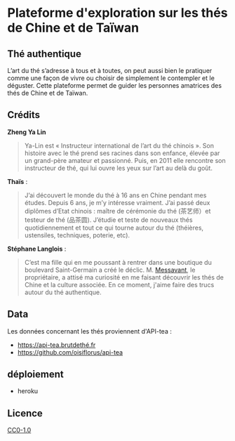 # Plateforme d'exploration sur les thés de Chine et de Taïwan

## Thé authentique

L’art du thé s’adresse à tous et à toutes, on peut aussi bien le pratiquer comme une façon de vivre ou choisir de simplement le contempler et le déguster. Cette plateforme permet de guider les personnes amatrices des thés de Chine et de Taïwan.

## Crédits

**Zheng Ya Lin**
> Ya-Lin est « Instructeur international de l’art du thé chinois ». Son histoire avec le thé prend ses racines dans son enfance, élevée par un grand-père amateur et passionné. Puis, en 2011 elle rencontre son instructeur de thé, qui lui ouvre les yeux sur l’art au delà du goût.

**Thaïs** :

> J’ai découvert le monde du thé à 16 ans en Chine pendant mes études. Depuis 6 ans, je m’y intéresse vraiment. J’ai passé deux diplômes d’Etat chinois : maître de cérémonie du thé (茶艺师）et testeur de thé (品茶圆).
> J’étudie et teste de nouveaux thés quotidiennement et tout ce qui tourne autour du thé (théières, ustensiles, techniques, poterie, etc).

**Stéphane Langlois** :

> C’est ma fille qui en me poussant à rentrer dans une boutique du boulevard Saint-Germain a créé le déclic. M. [Messavant](https://lelephant-larevue.fr/thematiques/chine-produit-6-grandes-familles-de-the/), le propriétaire, a attisé ma curiosité en me faisant découvrir les thés de Chine et la culture associée. En ce moment, j'aime faire des trucs autour du thé authentique.

## Data

Les données concernant les thés proviennent d'API-tea :
- https://api-tea.brutdethé.fr
- https://github.com/oisiflorus/api-tea

## déploiement

- heroku

## Licence

[CC0-1.0](https://github.com/oisiflorus/brutdethe/blob/master/LICENSE)

